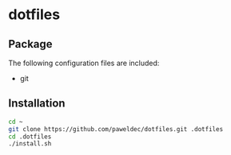 dotfiles
========
## Package

The following configuration files are included:
* git

## Installation

```sh
cd ~
git clone https://github.com/paweldec/dotfiles.git .dotfiles
cd .dotfiles
./install.sh
```
